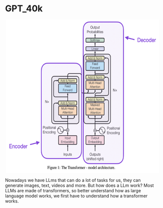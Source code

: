 # GPT_40k

<div style="display: flex; justify-content: center;">
  <img src="./transformer.png" alt="GPT-40k Logo" width="500" height="500">
</div>

Nowadays we have LLms that can do a lot of tasks for us, they can generate images, text, videos and more. But how does a LLm work? Most LLMs are made of transformers, so better understand how as large language model works, we first have to understand how a transformer works.  

